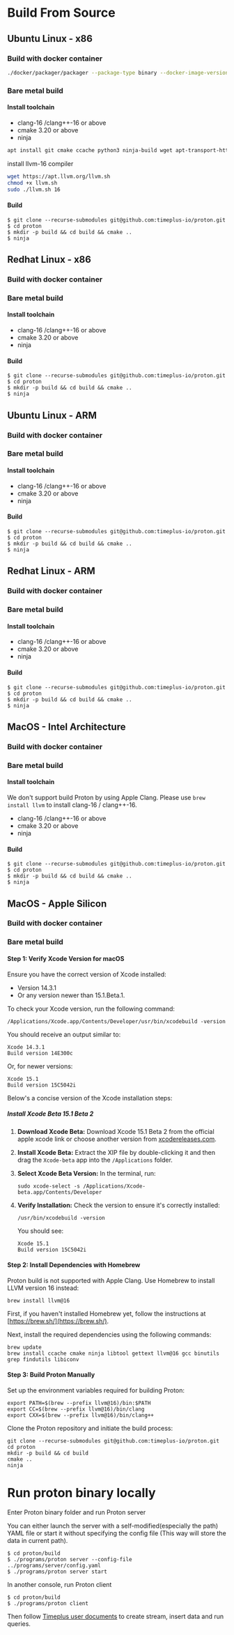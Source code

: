 # Build From Source

## Ubuntu Linux - x86

### Build with docker container

```sh
./docker/packager/packager --package-type binary --docker-image-version clang-16 --proton-build --enable_proton_local --output-dir `pwd`/build_output
```

### Bare metal build

#### Install toolchain

- clang-16 /clang++-16 or above
- cmake 3.20 or above
- ninja

```sh
apt install git cmake ccache python3 ninja-build wget apt-transport-https apt-utils ca-certificates dnsutils gnupg iputils-ping lsb-release gpg curl software-properties-common
```

install llvm-16 compiler

```sh
wget https://apt.llvm.org/llvm.sh
chmod +x llvm.sh
sudo ./llvm.sh 16
```

#### Build

```
$ git clone --recurse-submodules git@github.com:timeplus-io/proton.git
$ cd proton
$ mkdir -p build && cd build && cmake ..
$ ninja
```

## Redhat Linux - x86

### Build with docker container

### Bare metal build

#### Install toolchain

- clang-16 /clang++-16 or above
- cmake 3.20 or above
- ninja

#### Build

```
$ git clone --recurse-submodules git@github.com:timeplus-io/proton.git
$ cd proton
$ mkdir -p build && cd build && cmake ..
$ ninja
```

## Ubuntu Linux - ARM

### Build with docker container

### Bare metal build

#### Install toolchain

- clang-16 /clang++-16 or above
- cmake 3.20 or above
- ninja

#### Build

```
$ git clone --recurse-submodules git@github.com:timeplus-io/proton.git
$ cd proton
$ mkdir -p build && cd build && cmake ..
$ ninja
```

## Redhat Linux - ARM

### Build with docker container

### Bare metal build

#### Install toolchain

- clang-16 /clang++-16 or above
- cmake 3.20 or above
- ninja

#### Build

```
$ git clone --recurse-submodules git@github.com:timeplus-io/proton.git
$ cd proton
$ mkdir -p build && cd build && cmake ..
$ ninja
```

## MacOS - Intel Architecture

### Build with docker container

### Bare metal build

#### Install toolchain

We don't support build Proton by using Apple Clang. Please use `brew install llvm` to install
clang-16 / clang++-16.


- clang-16 /clang++-16 or above
- cmake 3.20 or above
- ninja

#### Build

```
$ git clone --recurse-submodules git@github.com:timeplus-io/proton.git
$ cd proton
$ mkdir -p build && cd build && cmake ..
$ ninja
```

## MacOS - Apple Silicon

### Build with docker container

### Bare metal build


#### Step 1: Verify Xcode Version for macOS

Ensure you have the correct version of Xcode installed:
- Version 14.3.1
- Or any version newer than 15.1.Beta.1.

To check your Xcode version, run the following command:
```shell
/Applications/Xcode.app/Contents/Developer/usr/bin/xcodebuild -version
```

You should receive an output similar to:
```plaintext
Xcode 14.3.1
Build version 14E300c
```

Or, for newer versions:
```plaintext
Xcode 15.1
Build version 15C5042i
```


Below's a concise version of the Xcode installation steps:



##### Install Xcode Beta 15.1 Beta 2

1. **Download Xcode Beta:**
   Download Xcode 15.1 Beta 2 from the official apple xcode link or choose another version from [xcodereleases.com](https://xcodereleases.com/).

2. **Install Xcode Beta:**
   Extract the XIP file by double-clicking it and then drag the `Xcode-beta` app into the `/Applications` folder.

3. **Select Xcode Beta Version:**
   In the terminal, run:
   ```shell
   sudo xcode-select -s /Applications/Xcode-beta.app/Contents/Developer
   ```

4. **Verify Installation:**
   Check the version to ensure it's correctly installed:
   ```shell
   /usr/bin/xcodebuild -version
   ```
   You should see:
   ```plaintext
   Xcode 15.1
   Build version 15C5042i
   ```

#### Step 2: Install Dependencies with Homebrew

Proton build is not supported with Apple Clang. Use Homebrew to install LLVM version 16 instead:
```shell
brew install llvm@16
```

First, if you haven't installed Homebrew yet, follow the instructions at [https://brew.sh/](https://brew.sh/).

Next, install the required dependencies using the following commands:
```shell
brew update
brew install ccache cmake ninja libtool gettext llvm@16 gcc binutils grep findutils libiconv
```

#### Step 3: Build Proton Manually

Set up the environment variables required for building Proton:
```shell
export PATH=$(brew --prefix llvm@16)/bin:$PATH
export CC=$(brew --prefix llvm@16)/bin/clang
export CXX=$(brew --prefix llvm@16)/bin/clang++
```

Clone the Proton repository and initiate the build process:
```shell
git clone --recurse-submodules git@github.com:timeplus-io/proton.git
cd proton
mkdir -p build && cd build
cmake ..
ninja
```


# Run proton binary locally

Enter Proton binary folder and run Proton server

You can either launch the server with a self-modified(especially the path) YAML file or start it without specifying the config file (This way will store the data in current path).

```
$ cd proton/build
$ ./programs/proton server --config-file ../programs/server/config.yaml
$ ./programs/proton server start
```

In another console, run Proton client

```
$ cd proton/build
$ ./programs/proton client
```

Then follow [Timeplus user documents](https://docs.timeplus.com) to create stream, insert data and run queries.
